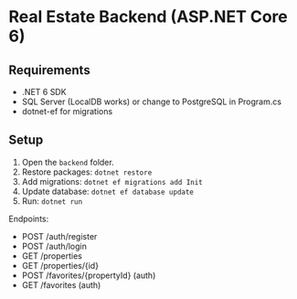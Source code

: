 # Real Estate Backend (ASP.NET Core 6)

## Requirements
- .NET 6 SDK
- SQL Server (LocalDB works) or change to PostgreSQL in Program.cs
- dotnet-ef for migrations

## Setup
1. Open the `backend` folder.
2. Restore packages: `dotnet restore`
3. Add migrations: `dotnet ef migrations add Init`
4. Update database: `dotnet ef database update`
5. Run: `dotnet run`

Endpoints:
- POST /auth/register
- POST /auth/login
- GET /properties
- GET /properties/{id}
- POST /favorites/{propertyId} (auth)
- GET /favorites (auth)
